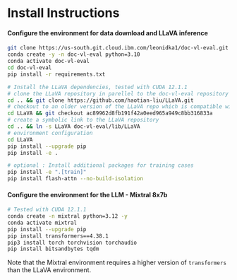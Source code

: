 # Install Instructions
#### Configure the environment for data download and LLaVA inference
```bash
git clone https://us-south.git.cloud.ibm.com/leonidka1/doc-vl-eval.git
conda create -y -n doc-vl-eval python=3.10
conda activate doc-vl-eval
cd doc-vl-eval
pip install -r requirements.txt

# Install the LLaVA dependencies, tested with CUDA 12.1.1
# clone the LLaVA repository in parellel to the doc-vl-eval repository
cd .. && git clone https://github.com/haotian-liu/LLaVA.git
# checkout to an older version of the LLaVA repo which is compatible with the LLaVA 1.5 model
cd LLaVA && git checkout ac89962d8fb191f42a0eed965a949c8bb316833a
# create a symbolic link to the LLaVA repository
cd .. && ln -s LLaVA doc-vl-eval/lib/LLaVA
# environment configuration
cd LLaVA
pip install --upgrade pip
pip install -e .

# optional : Install additional packages for training cases
pip install -e ".[train]"
pip install flash-attn --no-build-isolation
```

#### Configure the environment for the LLM - Mixtral 8x7b
```bash
# Tested with CUDA 12.1.1
conda create -n mixtral python=3.12 -y
conda activate mixtral
pip install --upgrade pip
pip install transformers==4.38.1
pip3 install torch torchvision torchaudio
pip install bitsandbytes tqdm
```
Note that the Mixtral environment requires a higher version of `transformers` than the LLaVA environment.
